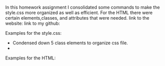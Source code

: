 In this homework assignment I consolidated some commands to make the style.css more organized as well as efficient. For the HTML there were certain elements,classes, and attributes that were needed. link to the website:
        link to my github:

 
Examples for the style.css:
* Condensed down 5 class elements to organize css file.
* 





Examples for the HTML:





